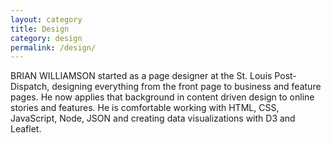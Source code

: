 ```yaml
---
layout: category
title: Design
category: design
permalink: /design/
---
```


BRIAN WILLIAMSON started as a page designer at the St. Louis Post-Dispatch, designing everything from the front page to business and feature pages. He now applies that background in content driven design to online stories and features. He is comfortable working with HTML, CSS, JavaScript, Node, JSON and creating data visualizations with D3 and Leaflet.